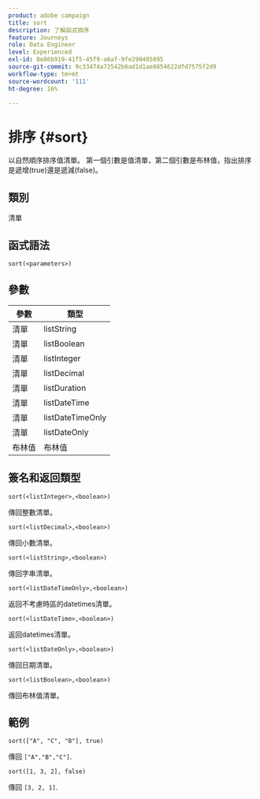 ```yaml
---
product: adobe campaign
title: sort
description: 了解函式排序
feature: Journeys
role: Data Engineer
level: Experienced
exl-id: 8e86b919-41f5-45f9-a6af-9fe290405095
source-git-commit: 9c33474a72542b6ad1d1ae0854622dfd7575f2d9
workflow-type: tm+mt
source-wordcount: '111'
ht-degree: 16%

---
```


# 排序 {#sort}

以自然順序排序值清單。 第一個引數是值清單，第二個引數是布林值，指出排序是遞增(true)還是遞減(false)。

## 類別

清單

## 函式語法

`sort(<parameters>)`

## 參數

| 參數 | 類型 |
|-----------|------------------|
| 清單 | listString |
| 清單 | listBoolean |
| 清單 | listInteger |
| 清單 | listDecimal |
| 清單 | listDuration |
| 清單 | listDateTime |
| 清單 | listDateTimeOnly |
| 清單 | listDateOnly |
| 布林值 | 布林值 |

## 簽名和返回類型

`sort(<listInteger>,<boolean>)`

傳回整數清單。

`sort(<listDecimal>,<boolean>)`

傳回小數清單。

`sort(<listString>,<boolean>)`

傳回字串清單。

`sort(<listDateTimeOnly>,<boolean>)`

返回不考慮時區的datetimes清單。

`sort(<listDateTime>,<boolean>)`

返回datetimes清單。

`sort(<listDateOnly>,<boolean>)`

傳回日期清單。

`sort(<listBoolean>,<boolean>)`

傳回布林值清單。

## 範例

`sort(["A", "C", "B"], true)`

傳回 `["A","B","C"]`.

`sort([1, 3, 2], false)`

傳回 `[3, 2, 1]`.
